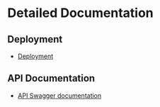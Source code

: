 # Detailed Documentation

## Deployment
- [Deployment](deployment.md)

## API Documentation
- [API Swagger documentation](http://editor.swagger.io/#/?import=https://raw.githubusercontent.com/SIMPATICOProject/CDV/master/account-manager/doc/Account-Manager-APIs.json)